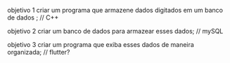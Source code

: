 objetivo 1 criar um programa que armazene dados digitados em um banco de dados ; // C++	

objetivo 2 criar um banco de dados para armazear esses dados; // mySQL

objetivo 3 criar um programa que exiba esses dados de maneira organizada; // flutter?
